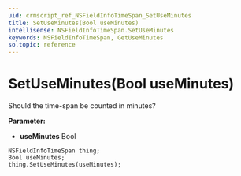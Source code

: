 ```yaml
---
uid: crmscript_ref_NSFieldInfoTimeSpan_SetUseMinutes
title: SetUseMinutes(Bool useMinutes)
intellisense: NSFieldInfoTimeSpan.SetUseMinutes
keywords: NSFieldInfoTimeSpan, GetUseMinutes
so.topic: reference
---
```


# SetUseMinutes(Bool useMinutes)

Should the time-span be counted in minutes?

**Parameter:** 
 - **useMinutes** Bool

```crmscript
NSFieldInfoTimeSpan thing;
Bool useMinutes;
thing.SetUseMinutes(useMinutes);
```

